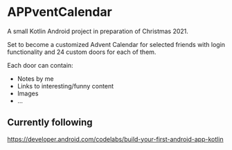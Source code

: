# APPventCalendar

A small Kotlin Android project in preparation of Christmas 2021.

Set to become a customized Advent Calendar for selected friends with login functionality and 24 custom doors for each of them.

Each door can contain:
- Notes by me
- Links to interesting/funny content
- Images
- ...


## Currently following

https://developer.android.com/codelabs/build-your-first-android-app-kotlin